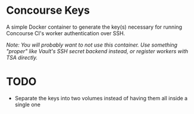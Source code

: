 # Concourse Keys

A simple Docker container to generate the key(s) necessary for running Concourse CI's worker authentication over SSH.

_Note: You will probably want to not use this container. Use something "proper" like Vault's SSH secret backend instead, or register workers with TSA directly._

# TODO

- Separate the keys into two volumes instead of having them all inside a single one
